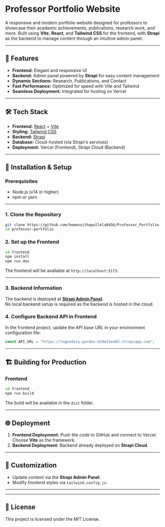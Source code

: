# Professor Portfolio Website  

A responsive and modern portfolio website designed for professors to showcase their academic achievements, publications, research work, and more. Built using **Vite**, **React**, and **Tailwind CSS** for the frontend, with **Strapi** as the backend to manage content through an intuitive admin panel.  

---

## 🚀 Features  
- **Frontend:** Elegant and responsive UI  
- **Backend:** Admin panel powered by **Strapi** for easy content management  
- **Dynamic Sections:** Research, Publications, and Contact  
- **Fast Performance:** Optimized for speed with Vite and Tailwind  
- **Seamless Deployment:** Integrated for hosting on Vercel  

---

## 🛠️ Tech Stack  
- **Frontend:** [React](https://reactjs.org/) + [Vite](https://vitejs.dev/)  
- **Styling:** [Tailwind CSS](https://tailwindcss.com/)  
- **Backend:** [Strapi](https://strapi.io/)  
- **Database:** Cloud-hosted (via Strapi's services)  
- **Deployment:** Vercel (Frontend), Strapi Cloud (Backend)  

---

## 🔧 Installation & Setup  

### Prerequisites  
- Node.js (v14 or higher)  
- npm or yarn  

---

### **1. Clone the Repository**
```bash
git clone https://github.com/hemanvithapullela0456/Professor_Portfolio
cd professor-portfolio
```

### **2. Set up the Frontend**
```bash
cd frontend
npm install
npm run dev
```
The frontend will be available at `http://localhost:5173`.  

---

### **3. Backend Information**
The backend is deployed at **[Strapi Admin Panel](https://legendary-garden-b29e23ea65.strapiapp.com/admin)**.  
No local backend setup is required as the backend is hosted in the cloud.  

### **4. Configure Backend API in Frontend**
In the frontend project, update the API base URL in your environment configuration file:
```js
const API_URL = "https://legendary-garden-b29e23ea65.strapiapp.com";
```

---

## 🏗️ Building for Production  

### **Frontend**
```bash
cd frontend
npm run build
```
The build will be available in the `dist` folder.  

---

## 🌐 Deployment  
1. **Frontend Deployment:** Push the code to GitHub and connect to Vercel. Choose **Vite** as the framework.  
2. **Backend Deployment:** Backend already deployed on **Strapi Cloud**.

---

## 🎨 Customization  
- Update content via the **Strapi Admin Panel**.  
- Modify frontend styles via `tailwind.config.js`.  

---


---

## 📄 License  
This project is licensed under the MIT License.  

